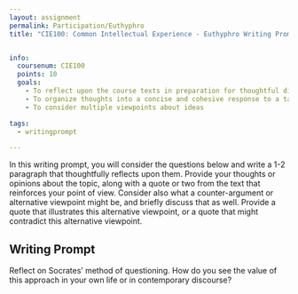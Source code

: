 ```yaml
---
layout: assignment
permalink: Participation/Euthyphro
title: "CIE100: Common Intellectual Experience - Euthyphro Writing Prompt"


info:
  coursenum: CIE100
  points: 10
  goals:
    - To reflect upon the course texts in preparation for thoughtful discussion
    - To organize thoughts into a concise and cohesive response to a targeted question
    - To consider multiple viewpoints about ideas

tags:
  - writingprompt

---
```


In this writing prompt, you will consider the questions below and write a 1-2 paragraph that thoughtfully reflects upon them.  Provide your thoughts or opinions about the topic, along with a quote or two from the text that reinforces your point of view.  Consider also what a counter-argument or alternative viewpoint might be, and briefly discuss that as well.  Provide a quote that illustrates this alternative viewpoint, or a quote that might contradict this alternative viewpoint.

## Writing Prompt

Reflect on Socrates’ method of questioning. How do you see the value of this approach in your own life or in contemporary discourse?